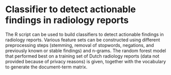 Classifier to detect actionable findings in radiology reports
===============
The R script can be used to build classifiers to detect actionable findings in radiology reports. Various feature sets can be constructed using different preprocessing steps (stemming, removal of stopwords, negations, and previously known or stable findings) and n-grams. The random forest model that performed best on a training set of Dutch radiology reports (data not provided because of privacy reasons) is given, together with the vocabulary to generate the document-term matrix. 

